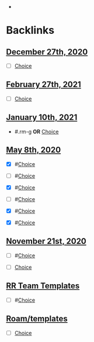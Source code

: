 - 

# Backlinks
## [December 27th, 2020](<December 27th, 2020.md>)
- [ ] [Choice](<Choice.md>)

## [February 27th, 2021](<February 27th, 2021.md>)
- [ ] [Choice](<Choice.md>)

## [January 10th, 2021](<January 10th, 2021.md>)
- #.rm-g **OR** [Choice](<Choice.md>)

## [May 8th, 2020](<May 8th, 2020.md>)
- [x] #[Choice](<Choice.md>)

- [ ] #[Choice](<Choice.md>)

- [x] #[Choice](<Choice.md>)

- [ ] #[Choice](<Choice.md>)

- [x] #[Choice](<Choice.md>)

- [x] #[Choice](<Choice.md>)

## [November 21st, 2020](<November 21st, 2020.md>)
- [ ] #[Choice](<Choice.md>)

- [ ] [Choice](<Choice.md>)

## [RR Team Templates](<RR Team Templates.md>)
- [ ] #[Choice](<Choice.md>)

## [Roam/templates](<Roam/templates.md>)
- [ ] [Choice](<Choice.md>)

